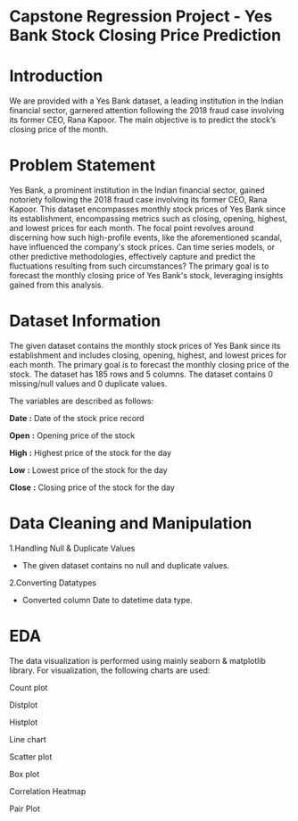 # Capstone Regression Project - Yes Bank Stock Closing Price Prediction

# Introduction 

We are provided with a Yes Bank dataset, a leading institution in the Indian financial sector, garnered attention following the 2018 fraud case involving its former CEO, Rana Kapoor. The main objective is to predict the stock’s closing price of the month.

# Problem Statement

Yes Bank, a prominent institution in the Indian financial sector, gained notoriety following the 2018 fraud case involving its former CEO, Rana Kapoor. This dataset encompasses monthly stock prices of Yes Bank since its establishment, encompassing metrics such as closing, opening, highest, and lowest prices for each month. The focal point revolves around discerning how such high-profile events, like the aforementioned scandal, have influenced the company's stock prices. Can time series models, or other predictive methodologies, effectively capture and predict the fluctuations resulting from such circumstances? The primary goal is to forecast the monthly closing price of Yes Bank's stock, leveraging insights gained from this analysis.

# Dataset Information

The given dataset contains the monthly stock prices of Yes Bank since its establishment and includes closing, opening, highest, and lowest prices for each month. The primary goal is to forecast the monthly closing price of the stock. The dataset has 185 rows and 5 columns. The dataset contains 0 missing/null values and 0 duplicate values.

The variables are described as follows:

**Date**       **:**  Date of the stock price record

**Open**       **:**  Opening price of the stock

**High**       **:**  Highest price of the stock for the day

**Low**        **:**  Lowest price of the stock for the day

**Close**      **:**  Closing price of the stock for the day

# Data Cleaning and Manipulation 

1.Handling Null & Duplicate Values

* The given dataset contains no null and duplicate values.

2.Converting Datatypes

* Converted column Date to datetime data type.

 # EDA 

The data visualization is performed using mainly seaborn & matplotlib library. For visualization, the following charts are used:

Count plot

Distplot

Histplot

Line chart

Scatter plot

Box plot

Correlation Heatmap

Pair Plot
